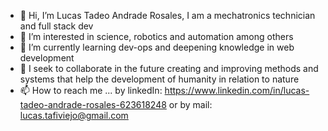 - 👋 Hi, I’m Lucas Tadeo Andrade Rosales, I am a mechatronics technician and full stack dev
- 👀 I’m interested in science, robotics and automation among others
- 🌱 I’m currently learning dev-ops and deepening knowledge in web development
- 💞️ I seek to collaborate in the future creating and improving methods and systems that help the development of humanity in relation to nature
- 📫 How to reach me ... by linkedIn: https://www.linkedin.com/in/lucas-tadeo-andrade-rosales-623618248 or by mail: lucas.tafiviejo@gmail.com

<!---
TadeoLucas/TadeoLucas is a ✨ special ✨ repository because its `README.md` (this file) appears on your GitHub profile.
You can click the Preview link to take a look at your changes.
--->
